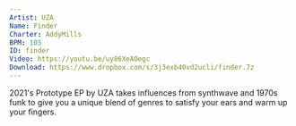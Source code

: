 ```yaml
---
Artist: UZA
Name: Finder
Charter: AddyMills
BPM: 105
ID: finder
Video: https://youtu.be/uy86XeAOegc
Download: https://www.dropbox.com/s/3j3exb40vd2ucli/finder.7z
---
```

2021's Prototype EP by UZA takes influences from synthwave and 1970s funk to give you a unique blend of genres to satisfy your ears and warm up your fingers.

